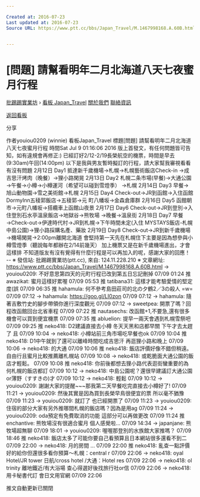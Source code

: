 ```yaml
---

Created at: 2016-07-23
Last updated at: 2016-07-23
Source URL: https://www.ptt.cc/bbs/Japan_Travel/M.1467998168.A.60B.html


---
```


# [問題] 請幫看明年二月北海道八天七夜蜜月行程


[批踢踢實業坊](https://www.ptt.cc/) › [看板 Japan_Travel](https://www.ptt.cc/bbs/Japan_Travel/index.html) [關於我們](https://www.ptt.cc/about.html) [聯絡資訊](https://www.ptt.cc/contact.html)

[返回看板](https://www.ptt.cc/bbs/Japan_Travel/index.html)

分享

作者youiou0209 (winnie)
看板Japan\_Travel
標題\[問題\] 請幫看明年二月北海道八天七夜蜜月行程
時間Sat Jul 9 01:16:06 2016
版上首發文，有任何問題皆可告知，如有違規會再修正:) 已經訂好2/12-2/19長榮航空的機票，時間是早去(9:30am)午回(14:00pm) 以下是我與男友暫時擬訂的行程，請大家幫我審視看看有沒有問題 2月12日 Day1 抵達新千歲機場→札幌→札幌藝術飯店Check-in →成吉思汗烤肉（晚餐）→狸小路閑晃 2月13日 Day2 札幌二条市場(早餐)→大通公園→午餐→小樽→小樽運河（希望可以碰到雪燈季） →札幌 2月14日 Day3 早餐→旭山動物園→雪之美術館→札幌 2月15日 Day4 Check-out→JR到函館→入住函館DormyInn五稜郭飯店→五稜郭→元 町八幡坂→金森倉庫群 2月16日 Day5 函館朝市→元町八幡坂→搭纜車上函館山夜景 2月17日 Day6 Check-out→JR到登別→入住登別石水亭溫泉飯店→地獄谷→熊牧場 →晚餐→溫泉街 2月18日 Day7 早餐→Check-out→伊達時代村→JR到札幌→下午時間未定(入住 MYSTAYS飯店-札幌中島公園)→狸小路採購名產、藥妝 2月19日 Day8 Check-out→JR到新千歲機場→機場閑晃→2:00pm離開北海道 會堅持第一天先在札幌住下主要是因為想參與小樽雪燈季（聽說每年都辦在2/14前幾天） 加上機票又是在新千歲機場進出，才會這樣排 不知道版友有沒有覺得有什麼行程是可以再加入的呢，感謝大家的回應！ -- ※ 發信站: 批踢踢實業坊(ptt.cc), 來自: 124.11.228.210 ※ 文章網址: <https://www.ptt.cc/bbs/Japan_Travel/M.1467998168.A.60B.html>
→ youiou0209: 不好意思第四天的元町行程已改到第五日忘記刪掉 07/09 01:24
推 awazikat: 蜜月這樣好累喔 07/09 05:53
推 tatibana31: 這樣才能考驗愛情的堅定度(誤 07/09 06:35
推 hahamula: 何不參考島田莊司的北の夕鶴2／3の殺人 =w= 07/09 07:12
→ hahamula: <https://goo.gl/LI0zon> 07/09 07:12
→ hahamula: 隨著吉敷竹史的腳步帶領你進行深度觀光 07/09 07:12
→ sweetpea: 開票了嗎？回程改函館回台北省車程 07/09 07:22
推 nautasechs: 改函館+1,不要急,還有很多機會可以買到便宜機票 07/09 07:35
推 abluelion: 提早一兩天會遇到札幌雪祭吧 07/09 09:25
推 neko418: D2建議直接去小樽 冬天天黑和店都早關 下午才去太趕了 且 07/09 10:04
→ neko418: 小樽站前三角市場吃早餐也ok 07/09 10:04
推 neko418: D1中午就到了還可以離峰時間吃成吉思汗 再逛狸小路和晚上 07/09 10:06
→ neko418: 的大通 07/09 10:06
推 neko418: 飯店評價好像不錯但稍遠。自由行且蜜月比較推薦離札幌站 07/09 10:08
→ neko418: 或乾脆面大通公園的飯店才輕鬆。 07/09 10:08
推 neko418: 你前後都想去狸小路代表逛街蠻重要的為何札幌的飯店都訂 07/09 10:12
→ neko418: 中島公園呢？還很早建議訂大通公園or薄野（すすきの)才 07/09 10:12
→ neko418: 輕鬆 07/09 10:12
→ youiou0209: 謝謝大家的提醒~~~那我第二天早餐吃完直接去小樽好了! 07/09 11:21
→ youiou0209: 然後其實是因為買到長榮早鳥很便宜的票 所以毫不猶豫 07/09 11:23
→ youiou0209: 就訂了 也已經開票了 07/09 11:23
→ youiou0209: 住宿的部分大家有另外推哪間札幌的飯店嗎？因為是用ag 07/09 11:24
→ youiou0209: oda預定有免費取消的功能 這部分可以再做更改 07/09 11:24
推 enchantive: 熊牧場沒有很適合蜜月 個人感覺啦… 07/09 14:34
→ japanjane: 熊牧場超無聊 07/09 18:01
→ youiou0209: 喔喔那登別的水族館大家推嗎？ 07/09 18:46
推 neko418: 飯店太多了可能你要自己看預算且日本網站很多還看不到二 07/09 22:00
→ neko418: 月的房間 ... 07/09 22:00
推 neko418: 亂查一點評價好的給你但還很多看你預算～札幌：central r 07/09 22:06
→ neko418: oyal Hotel/JR tower 日航/cross hotel /大通：Hotel res 07/09 22:06
→ neko418: ol trinity 離地鐵近/有大浴場 查心得選好後找旅行社or信 07/09 22:06
→ neko418: 用卡秘書代訂 會日文用官網 07/09 22:06

推文自動更新已關閉

